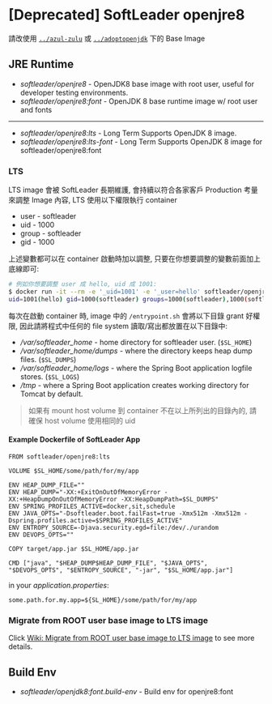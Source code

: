 # [Deprecated] SoftLeader openjre8

請改使用 [`../azul-zulu`](../azul-zulu) 或 [`../adoptopenjdk`](../adoptopenjdk) 下的 Base Image

## JRE Runtime

- *softleader/openjre8* - OpenJDK8 base image with root user, useful for developer testing environments.
- *softleader/openjre8:font* - OpenJDK 8 base runtime image w/ root user and fonts

---

- *softleader/openjre8:lts* - Long Term Supports OpenJDK 8 image.
- *softleader/openjre8:lts-font* - Long Term Supports OpenJDK 8 image for softleader/openjre8:font 

### LTS

LTS image 會被 SoftLeader 長期維護, 會持續以符合各家客戶 Production 考量來調整 Image 內容, LTS 使用以下權限執行 container

- user - softleader
- uid - 1000
- group - softleader
- gid - 1000

上述變數都可以在 container 啟動時加以調整, 只要在你想要調整的變數前面加上底線即可:

```sh
# 例如你想要調整 user 成 hello, uid 成 1001:
$ docker run -it --rm -e '_uid=1001' -e '_user=hello' softleader/openjre8:lts id
uid=1001(hello) gid=1000(softleader) groups=1000(softleader),1000(softleader)
```

每次在啟動 container 時, image 中的 `/entrypoint.sh` 會將以下目錄 grant 好權限, 因此請將程式中任何的 file system 讀取/寫出都放置在以下目錄中:

- */var/softleader_home* - home directory for softleader user. (`$SL_HOME`)
- */var/softleader_home/dumps* - where the directory keeps heap dump files. (`$SL_DUMPS`)
- */var/softleader_home/logs* - where the Spring Boot application logfile stores. (`$SL_LOGS`)
- */tmp* - where a Spring Boot application creates working directory for Tomcat by default.

> 如果有 mount host volume 到 container 不在以上所列出的目錄內的, 請確保 host volume 使用相同的 uid

#### Example Dockerfile of SoftLeader App

```
FROM softleader/openjre8:lts

VOLUME $SL_HOME/some/path/for/my/app

ENV HEAP_DUMP_FILE=""
ENV HEAP_DUMP="-XX:+ExitOnOutOfMemoryError -XX:+HeapDumpOnOutOfMemoryError -XX:HeapDumpPath=$SL_DUMPS"
ENV SPRING_PROFILES_ACTIVE=docker,sit,schedule
ENV JAVA_OPTS="-Dsoftleader.boot.failFast=true -Xmx512m -Xmx512m -Dspring.profiles.active=$SPRING_PROFILES_ACTIVE"
ENV ENTROPY_SOURCE=-Djava.security.egd=file:/dev/./urandom
ENV DEVOPS_OPTS=""

COPY target/app.jar $SL_HOME/app.jar

CMD ["java", "$HEAP_DUMP$HEAP_DUMP_FILE", "$JAVA_OPTS", "$DEVOPS_OPTS", "$ENTROPY_SOURCE", "-jar", "$SL_HOME/app.jar"]
```

in your *application.properties*:

```properties
some.path.for.my.app=${SL_HOME}/some/path/for/my/app
```

### Migrate from ROOT user base image to LTS image

Click [Wiki: Migrate from ROOT user base image to LTS image](https://github.com/softleader/softleader-microservice-wiki/wiki/Migrate-from-ROOT-user-base-image-to-LTS-image) to see more details.

## Build Env 

- *softleader/openjdk8:font.build-env* - Build env for openjre8:font 
